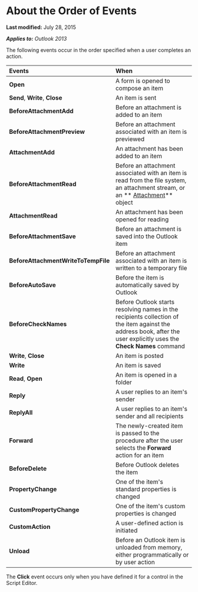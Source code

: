 
# About the Order of Events

 **Last modified:** July 28, 2015

 _**Applies to:** Outlook 2013_

The following events occur in the order specified when a user completes an action.



|**Events**|**When**|
|:-----|:-----|
| **Open**|A form is opened to compose an item|
| **Send**,  **Write**,  **Close**|An item is sent|
| **BeforeAttachmentAdd**|Before an attachment is added to an item|
| **BeforeAttachmentPreview**|Before an attachment associated with an item is previewed|
| **AttachmentAdd**|An attachment has been added to an item|
| **BeforeAttachmentRead**|Before an attachment associated with an item is read from the file system, an attachment stream, or an  ** [Attachment](3e11582b-ac90-0948-bc37-506570bb287b.md)** object|
| **AttachmentRead**|An attachment has been opened for reading|
| **BeforeAttachmentSave**|Before an attachment is saved into the Outlook item|
| **BeforeAttachmentWriteToTempFile**|Before an attachment associated with an item is written to a temporary file|
| **BeforeAutoSave**|Before the item is automatically saved by Outlook|
| **BeforeCheckNames**|Before Outlook starts resolving names in the recipients collection of the item against the address book, after the user explicitly uses the  **Check Names** command|
| **Write**,  **Close**|An item is posted|
| **Write**|An item is saved|
| **Read**,  **Open**|An item is opened in a folder|
| **Reply**|A user replies to an item's sender|
| **ReplyAll**|A user replies to an item's sender and all recipients|
| **Forward**|The newly-created item is passed to the procedure after the user selects the  **Forward** action for an item|
| **BeforeDelete**|Before Outlook deletes the item|
| **PropertyChange**|One of the item's standard properties is changed|
| **CustomPropertyChange**|One of the item's custom properties is changed|
| **CustomAction**|A user-defined action is initiated|
| **Unload**|Before an Outlook item is unloaded from memory, either programmatically or by user action|
The  **Click** event occurs only when you have defined it for a control in the Script Editor.
